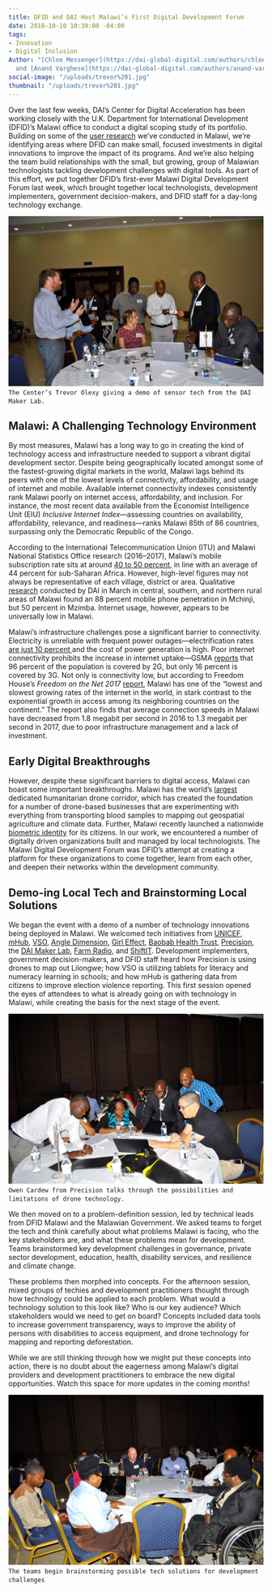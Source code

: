 ```yaml
---
title: DFID and DAI Host Malawi’s First Digital Development Forum
date: 2018-10-10 10:39:00 -04:00
tags:
- Innovation
- Digital Inclusion
Author: "[Chloe Messenger](https://dai-global-digital.com/authors/chloe-messenger/)
  and [Anand Varghese](https://dai-global-digital.com/authors/anand-varghese/)"
social-image: "/uploads/trevor%201.jpg"
thumbnail: "/uploads/trevor%201.jpg"
---
```


Over the last few weeks, DAI’s Center for Digital Acceleration has been working closely with the U.K. Department for International Development (DFID)’s Malawi office to conduct a digital scoping study of its portfolio. Building on some of the [user research](https://dai-global-digital.com/digital-insights-malawi-communication-among-rural-communities.html) we’ve conducted in Malawi, we’re identifying areas where DFID can make small, focused investments in digital innovations to improve the impact of its programs. And we’re also helping the team build relationships with the small, but growing, group of Malawian technologists tackling development challenges with digital tools. As part of this effort, we put together DFID’s first-ever Malawi Digital Development Forum last week, which brought together local technologists, development implementers, government decision-makers, and DFID staff for a day-long technology exchange.

<!--more-->

![trevor 1.jpg](/uploads/trevor%201.jpg)
`The Center’s Trevor Olexy giving a demo of sensor tech from the DAI Maker Lab.`

## Malawi: A Challenging Technology Environment

By most measures, Malawi has a long way to go in creating the kind of technology access and infrastructure needed to support a vibrant digital development sector. Despite being geographically located amongst some of the fastest-growing digital markets in the world, Malawi lags behind its peers with one of the lowest levels of connectivity, affordability, and usage of internet and mobile. Available internet connectivity indexes consistently rank Malawi poorly on internet access, affordability, and inclusion. For instance, the most recent data available from the Economist Intelligence Unit (EIU) *Inclusive Internet Index*—assessing countries on availability, affordability, relevance, and readiness—ranks Malawi 85th of 86 countries, surpassing only the Democratic Republic of the Congo.

According to the International Telecommunication Union (ITU) and Malawi National Statistics Office research (2016–2017), Malawi’s mobile subscription rate sits at around [40 to 50 percent](https://www.itu.int/net4/itu-d/icteye/CountryProfileReport.aspx?countryID=161), in line with an average of 44 percent for sub-Saharan Africa. However, high-level figures may not always be representative of each village, district or area. Qualitative [research](https://dai-global-digital.com/digital-insights-malawi-communication-among-rural-communities.html) conducted by DAI in March in central, southern, and northern rural areas of Malawi found an 88 percent mobile phone penetration in Mchinji, but 50 percent in Mzimba. Internet usage, however, appears to be universally low in Malawi.

Malawi’s infrastructure challenges pose a significant barrier to connectivity. Electricity is unreliable with frequent power outages—electrification rates [are just 10 percent ](https://data.worldbank.org/indicator/EG.ELC.ACCS.ZS)and the cost of power generation is high. Poor internet connectivity prohibits the increase in internet uptake—GSMA [reports](https://www.gsma.com/mobileeconomy/sub-saharan-africa/) that 96 percent of the population is covered by 2G, but only 16 percent is covered by 3G. Not only is connectivity low, but according to Freedom House’s *Freedom on the Net 2017* [report](https://freedomhouse.org/report/freedom-net/2017/malawi), Malawi has one of the “lowest and slowest growing rates of the internet in the world, in stark contrast to the exponential growth in access among its neighboring countries on the continent.” The report also finds that average connection speeds in Malawi have decreased from 1.8 megabit per second in 2016 to 1.3 megabit per second in 2017, due to poor infrastructure management and a lack of investment.

## Early Digital Breakthroughs

However, despite these significant barriers to digital access, Malawi can boast some important breakthroughs. Malawi has the world’s [largest](http://unicefstories.org/drones/malawi/) dedicated humanitarian drone corridor, which has created the foundation for a number of drone-based businesses that are experimenting with everything from transporting blood samples to mapping out geospatial agriculture and climate data. Further, Malawi recently launched a nationwide [biometric identity](http://www.mw.one.un.org/malawis-national-id-project-praised-at-africas-largest-forum-on-digital-identity/) for its citizens. In our work, we encountered a number of digitally driven organizations built and managed by local technologists. The Malawi Digital Development Forum was DFID’s attempt at creating a platform for these organizations to come together, learn from each other, and deepen their networks within the development community.

## Demo-ing Local Tech and Brainstorming Local Solutions

We began the event with a demo of a number of technology innovations being deployed in Malawi. We welcomed tech initiatives from [UNICEF](https://www.unicef.org.uk/), [mHub](http://www.mhubmw.com/), [VSO](https://www.vsointernational.org/fighting-poverty/where-we-fight-poverty/malawi), [Angle Dimension](https://twitter.com/AngleDimension), [Girl Effect](https://www.girleffect.org/), [Baobab Health Trust](http://baobabhealth.org/), [Precision](http://www.precision.mw/), the [DAI Maker Lab](https://www.dai.com/our-work/solutions/dai-maker-lab), [Farm Radio](http://www.farmradio.org/), and [ShiftIT](https://www.shiftit.co.za/). Development implementers, government decision-makers, and DFID staff heard how Precision is using drones to map out Lilongwe; how VSO is utilizing tablets for literacy and numeracy learning in schools; and how mHub is gathering data from citizens to improve election violence reporting. This first session opened the eyes of attendees to what is already going on with technology in Malawi, while creating the basis for the next stage of the event.

![owen.jpg](/uploads/owen.jpg)`Owen Cardew from Precision talks through the possibilities and limitations of drone technology.`

We then moved on to a problem-definition session, led by technical leads from DFID Malawi and the Malawian Government. We asked teams to forget the tech and think carefully about what problems Malawi is facing, who the key stakeholders are, and what these problems mean for development. Teams brainstormed key development challenges in governance, private sector development, education, health, disability services, and resilience and climate change.

These problems then morphed into concepts. For the afternoon session, mixed groups of techies and development practitioners thought through how technology could be applied to each problem. What would a technology solution to this look like? Who is our key audience? Which stakeholders would we need to get on board? Concepts included data tools to increase government transparency, ways to improve the ability of persons with disabilities to access equipment, and drone technology for mapping and reporting deforestation.

While we are still thinking through how we might put these concepts into action, there is no doubt about the eagerness among Malawi’s digital providers and development practitioners to embrace the new digital opportunities. Watch this space for more updates in the coming months!

![blog 12.jpg](/uploads/blog%2012.jpg)`The teams begin brainstorming possible tech solutions for development challenges`